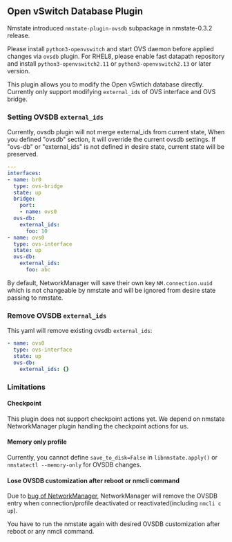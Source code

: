 ## Open vSwitch Database Plugin

Nmstate introduced `nmstate-plugin-ovsdb` subpackage in nmstate-0.3.2 release.

Please install `python3-openvswitch` and start OVS daemon before applied
changes via `ovsdb` plugin.
For RHEL8, please enable fast datapath repository and install
`python3-openvswitch2.11` or `python3-openvswitch2.13` or later version.

This plugin allows you to modify the Open vSwtich database directly.
Currently only support modifying `external_ids` of OVS interface and OVS
bridge.

### Setting OVSDB `external_ids`

Currently, ovsdb plugin will not merge external_ids from current state,
When you defined "ovsdb" section, it will override the current ovsdb settings.
If "ovs-db" or "external_ids" is not defined in desire state, current state
will be preserved.

```yml
---
interfaces:
- name: br0
  type: ovs-bridge
  state: up
  bridge:
    port:
    - name: ovs0
  ovs-db:
    external_ids:
      foo: 10
- name: ovs0
  type: ovs-interface
  state: up
  ovs-db:
    external_ids:
      foo: abc
```

By default, NetworkManager will save their own key `NM.connection.uuid` which
is not changeable by nmstate and will be ignored from desire state passing to
nmstate.

### Remove OVSDB `external_ids`

This yaml will remove existing ovsdb `external_ids`:

```yaml
- name: ovs0
  type: ovs-interface
  state: up
  ovs-db:
    external_ids: {}
```

### Limitations

#### Checkpoint
This plugin does not support checkpoint actions yet. We depend on
nmstate NetworkManager plugin handling the checkpoint actions for us.

#### Memory only profile
Currently, you cannot define `save_to_disk=False` in `libnmstate.apply()` or
`nmstatectl --memory-only` for OVSDB changes.

#### Lose OVSDB customization after reboot or nmcli command

Due to [bug of NetworkManager][1], NetworkManager will remove the OVSDB entry
when connection/profile deactivated or reactivated(including `nmcli c up`).

You have to run the nmstate again with desired OVSDB customization after
reboot or any nmcli command.


[1]: https://bugzilla.redhat.com/show_bug.cgi?id=1866227
